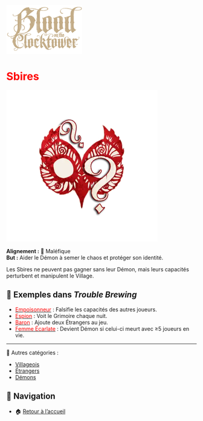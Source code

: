 <p align="left">
  <a href="/botc-fr-bambi/">
    <img src="./images/logo.png" alt="Accueil BotC FR" width="200">
  </a>
</p>

# <span style="color:red">Sbires</span>  

![Sbires](./images/Generic_minion.png)  

**Alignement :** 🔴 Maléfique  
**But :** Aider le Démon à semer le chaos et protéger son identité.  

Les Sbires ne peuvent pas gagner sans leur Démon, mais leurs capacités perturbent et manipulent le Village. 

## 📌 Exemples dans *Trouble Brewing*  
- [<span style="color:red">Empoisonneur</span>](./tb_roles/empoisonneur.md) : Falsifie les capacités des autres joueurs.    
- [<span style="color:red">Espion</span>](./tb_roles/espion.md) : Voit le Grimoire chaque nuit.   
- [<span style="color:red">Baron</span>](./tb_roles/baron.md) : Ajoute deux Étrangers au jeu.   
- [<span style="color:red">Femme Écarlate</span>](./tb_roles/femme_ecarlate.md) : Devient Démon si celui-ci meurt avec ≥5 joueurs en vie. 

---

🔗 Autres catégories :  
- [Villageois](/botc-fr-bambi/villageois.md)  
- [Étrangers](/botc-fr-bambi/etrangers.md)  
- [Démons](/botc-fr-bambi/demons.md)  

## 📂 Navigation 
- 🏠 [Retour à l’accueil](/botc-fr-bambi/)  
